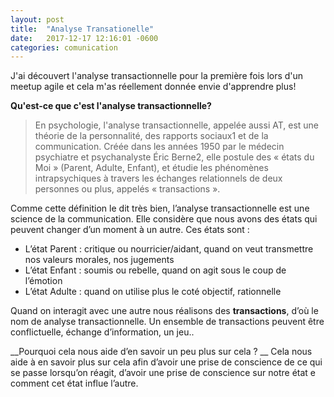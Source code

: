 ```yaml
---
layout: post
title:  "Analyse Transationelle"
date:   2017-12-17 12:16:01 -0600
categories: comunication
---
```


J'ai découvert l'analyse transactionnelle pour la première fois lors d'un meetup agile et cela m'as réellement donnée envie d'apprendre plus!

__Qu'est-ce que c'est l'analyse transactionnelle?__


> En psychologie, l'analyse transactionnelle, appelée aussi AT, 
> est une théorie de la personnalité, 
> des rapports sociaux1 et de la communication. 
> Créée dans les années 1950 par le médecin psychiatre et psychanalyste Éric Berne2, 
> elle postule des « états du Moi » (Parent, Adulte, Enfant), 
> et étudie les phénomènes intrapsychiques à travers 
> les échanges relationnels de deux personnes ou plus,
> appelés « transactions ».



Comme cette définition le dit très bien, l’analyse transactionnelle est une science de la communication. Elle considère que nous avons des états qui peuvent changer d’un moment à un autre. Ces états sont :
-	L’état Parent : critique ou nourricier/aidant, quand on veut transmettre nos valeurs morales, nos jugements
-	L’état Enfant : soumis ou rebelle, quand on agit sous le coup de l’émotion
-	L’état Adulte : quand on utilise plus le coté objectif, rationnelle

Quand on interagit avec une autre nous réalisons des __transactions__, d’où le nom de analyse transactionnelle.
Un ensemble de transactions peuvent être conflictuelle, échange d’information, un jeu..


__Pourquoi cela nous aide d’en savoir un peu plus sur cela ? __
Cela nous aide  à en savoir plus sur cela afin d’avoir une prise de conscience de ce qui se  passe lorsqu’on réagit, d’avoir une prise de conscience sur notre état e comment cet état influe l’autre. 
